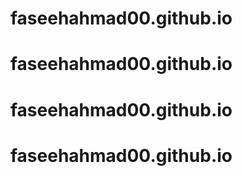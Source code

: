 # faseehahmad00.github.io
# faseehahmad00.github.io
# faseehahmad00.github.io
# faseehahmad00.github.io
